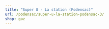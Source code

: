 ```yaml
---
title: "Super U - La station (Podensac)"
url: /podensac/super-u-la-station-podensac-3/
shop: gaz
---
```

